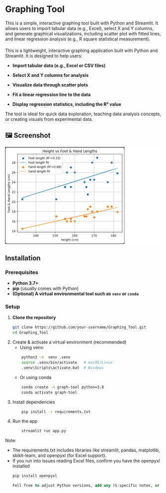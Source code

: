 # Graphing Tool

This is a simple, interactive graphing tool built with Python and Streamlit. It allows users to import tabular data (e.g., Excel), select X and Y columns, and generate graphical visualizations, including scatter plot with fitted lines, and linear regression analysis (e.g., R square statistical measurement). 

####

This is a lightweight, interactive graphing application built with Python and Streamlit. It is designed to help users:

- **Import tabular data (e.g., Excel or CSV files)**

- **Select X and Y columns for analysis**

- **Visualize data through scatter plots**

- **Fit a linear regression line to the data**

- **Display regression statistics, including the R² value**

The tool is ideal for quick data exploration, teaching data analysis concepts, or creating visuals from experimental data.

## 🖼️ Screenshot
![Streamlit graphing tool demo](images/Screenshot_graph.png)

## Installation
### Prerequisites

- **Python 3.7+**
- **pip** (usually comes with Python)
- **(Optional) A virtual environmental tool such as `venv` or `conda`**
  
### Setup

  1. **Clone the repository**
      ```bash
      git clone https://github.com/your-username/Graphing_Tool.git
      cd Graphing_Tool
  2. Create & activate a virtual environment (recommended)
     - Using venv:
      ```bash
          python3 -m  venv .venv
          source .venv/bin/activate   # macOS/Linux
          .venv\Scripts\activate.bat  # Windows
      ```
     - Or using conda 
      ```bash
          conda create -n graph-tool python=3.8
          conda activate graph-tool
      ```
  3. Install dependencies
      ```bash
          pip install -r requirements.txt
      ```
  4. Run the app
      ```bash
          streamlit run app.py
      ```
  Note:
   - The requirements.txt includes libraries like streamlit, pandas, matplotlib, skikit-learn, and openpyxl (for Excel support).
   - If you run into issues reading Excel files, confirm you have the openpyxl installed
      ```bash
      pip install openpyxl
      ```
      ```sql
      Fell free to adjust Python versions, add any )S-specific notes, or list extra dependencies you're using!
      ```
   

     